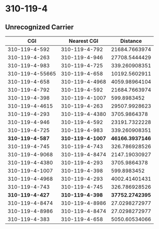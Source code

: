 # 310-119-4
## Unrecognized Carrier


| CGI | Nearest CGI | Distance |
|-----|-------------|----------|
| 310-119-4-592 | 310-119-4-792 | 21684.7663974 |
| 310-119-4-263 | 310-119-4-946 | 27708.5444429 |
| 310-119-4-983 | 310-119-4-725 | 339.260908351 |
| 310-119-4-55665 | 310-119-4-658 | 10192.5602911 |
| 310-119-4-658 | 310-119-4-4968 | 4059.98964104 |
| 310-119-4-792 | 310-119-4-592 | 21684.7663974 |
| 310-119-4-398 | 310-119-4-1007 | 599.8983452 |
| 310-119-4-4615 | 310-119-4-263 | 29507.9928623 |
| 310-119-4-293 | 310-119-4-4380 | 3705.9864378 |
| 310-119-4-946 | 310-119-4-592 | 23191.7322228 |
| 310-119-4-725 | 310-119-4-983 | 339.260908351 |
| **310-119-4-587** | **310-119-4-1007** | **46166.3937146** |
| 310-119-4-745 | 310-119-4-743 | 326.786928526 |
| 310-119-4-9068 | 310-119-4-8474 | 2147.19030927 |
| 310-119-4-4380 | 310-119-4-293 | 3705.9864378 |
| 310-119-4-1007 | 310-119-4-398 | 599.8983452 |
| 310-119-4-4968 | 310-119-4-293 | 4002.41401431 |
| 310-119-4-743 | 310-119-4-745 | 326.786928526 |
| **310-119-4-427** | **310-119-4-398** | **37752.2742395** |
| 310-119-4-8474 | 310-119-4-8986 | 27.0298272977 |
| 310-119-4-8986 | 310-119-4-8474 | 27.0298272977 |
| 310-119-4-383 | 310-119-4-658 | 5050.60534066 |
